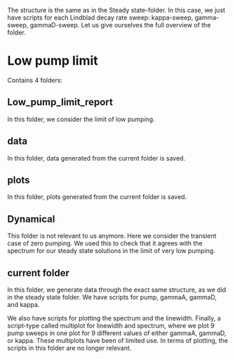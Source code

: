 The structure is the same as in the Steady state-folder. In this case, we just have scripts for each Lindblad decay rate sweep: kappa-sweep, gamma-sweep, gammaD-sweep. Let us give ourselves the full overview of the folder.

# Low pump limit
Contains 4 folders:
## Low_pump_limit_report
In this folder, we consider the limit of low pumping.
## data
In this folder, data generated from the current folder is saved.
## plots
In this folder, plots generated from the current folder is saved.
## Dynamical
This folder is not relevant to us anymore. Here we consider the transient case of zero pumping. We used this to check that it agrees with the spectrum for our steady state solutions in the limit of very low pumping.
## current folder
In this folder, we generate data through the exact same structure, as we did in the steady state folder. We have scripts for pump, gammaA, gammaD, and kappa.

We also have scripts for plotting the spectrum and the linewidth. Finally, a script-type called multiplot for linewidth and spectrum, where we plot 9 pump sweeps in one plot for 9 different values of either gammaA, gammaD, or kappa. These multiplots have been of limited use. In terms of plotting, the scripts in this folder are no longer relevant.
